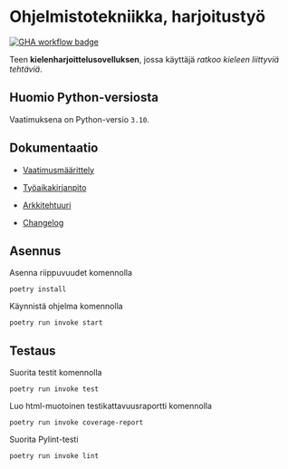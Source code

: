 # Ohjelmistotekniikka, harjoitustyö

[![GHA workflow badge](https://github.com/jaakkoset/ohtuvarasto/workflows/CI/badge.svg)](https://github.com/jaakkoset/ohtuvarasto/actions)

Teen **kielenharjoittelusovelluksen**, jossa käyttäjä *ratkoo kieleen liittyviä tehtäviä*.

## Huomio Python-versiosta

Vaatimuksena on Python-versio `3.10`.

## Dokumentaatio

* [Vaatimusmäärittely](./dokumentaatio/vaatimusmaarittely.md)

* [Työaikakirjanpito](./dokumentaatio/tyoaikakirjanpito.md)

* [Arkkitehtuuri](./dokumentaatio/arkkitehtuuri.md)

* [Changelog](./dokumentaatio/changelog.md)

## Asennus

Asenna riippuvuudet komennolla

    poetry install

Käynnistä ohjelma komennolla 

    poetry run invoke start

## Testaus

Suorita testit komennolla

    poetry run invoke test

Luo html-muotoinen testikattavuusraportti komennolla

    poetry run invoke coverage-report

Suorita Pylint-testi

    poetry run invoke lint

